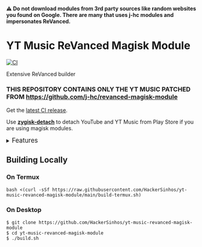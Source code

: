 #### ⚠️ Do not download modules from 3rd party sources like random websites you found on Google. There are many that uses j-hc modules and impersonates ReVanced.

# YT Music ReVanced Magisk Module
[![CI](https://github.com/HackerSinhos/yt-music-revanced-magisk-module/actions/workflows/ci.yml/badge.svg?event=schedule)](https://github.com/HackerSinhos/yt-music-revanced-magisk-module/actions/workflows/ci.yml)

Extensive ReVanced builder  

### **THIS REPOSITORY CONTAINS ONLY THE YT MUSIC PATCHED FROM https://github.com/j-hc/revanced-magisk-module**

Get the [latest CI release](https://github.com/HackerSinhos/yt-music-revanced-magisk-module/releases).

Use [**zygisk-detach**](https://github.com/j-hc/zygisk-detach) to detach YouTube and YT Music from Play Store if you are using magisk modules. 

<details><summary><big>Features</big></summary>
<ul>
 <li>Support only present and future YT Music ReVanced and <a href="https://github.com/inotia00/revanced-patches"> YT Music ReVanced Extended</a> apps</li>
 <li> Can build Magisk modules and non-root APKs</li>
 <li> Updated daily with the latest versions of apps and patches</li>
 <li> Optimize APKs and modules for size</li>
 <li> Modules</li>
    <ul>
     <li> recompile invalidated odex for faster usage</li>
     <li> receive updates from Magisk app</li>
     <li> do not break safetynet or trigger root detections</li>
     <li> handle installation of the correct version of the stock app and all that</li>
     <li> support Magisk and KernelSU</li>
    </ul>
</ul>
Note that the <a href="../../actions/workflows/ci.yml">CI workflow</a> is scheduled to build the modules and APKs everyday using GitHub Actions if there is a change in ReVanced patches. You may want to disable it.
</details>

## Building Locally
### On Termux
```console
bash <(curl -sSf https://raw.githubusercontent.com/HackerSinhos/yt-music-revanced-magisk-module/main/build-termux.sh)
```

### On Desktop
```console
$ git clone https://github.com/HackerSinhos/yt-music-revanced-magisk-module
$ cd yt-music-revanced-magisk-module
$ ./build.sh
```
